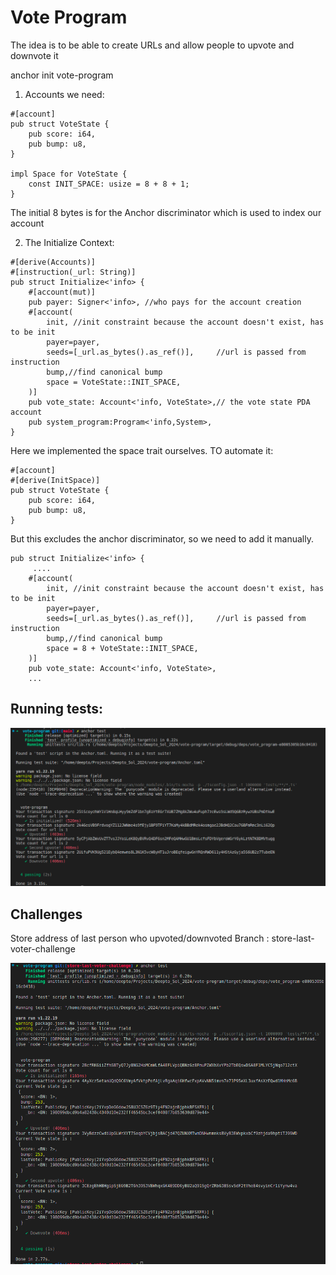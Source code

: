 # Vote Program
The idea is to be able to create URLs and allow people to upvote and downvote it 

anchor init vote-program

1. Accounts we need:
```
#[account]
pub struct VoteState {
    pub score: i64,
    pub bump: u8,
}

impl Space for VoteState {
    const INIT_SPACE: usize = 8 + 8 + 1;
}

```
The initial 8 bytes is for the Anchor discriminator which is used to index our account

2. The Initialize Context:
```
#[derive(Accounts)]
#[instruction(_url: String)]
pub struct Initialize<'info> {
    #[account(mut)]
    pub payer: Signer<'info>, //who pays for the account creation
    #[account(
        init, //init constraint because the account doesn't exist, has to be init
        payer=payer,
        seeds=[_url.as_bytes().as_ref()],     //url is passed from instruction
        bump,//find canonical bump
        space = VoteState::INIT_SPACE, 
    )]
    pub vote_state: Account<'info, VoteState>,// the vote state PDA account
    pub system_program:Program<'info,System>,
}
```
Here we implemented the space trait ourselves. TO automate it:
```
#[account]
#[derive(InitSpace)]
pub struct VoteState {
    pub score: i64,
    pub bump: u8,
}
```
But this excludes the anchor discriminator, so we need to add it manually.

```
pub struct Initialize<'info> {
     ....
    #[account(
        init, //init constraint because the account doesn't exist, has to be init
        payer=payer,
        seeds=[_url.as_bytes().as_ref()],     //url is passed from instruction
        bump,//find canonical bump
        space = 8 + VoteState::INIT_SPACE, 
    )]
    pub vote_state: Account<'info, VoteState>,
    ...
```
## Running tests:
![](assets/2024-06-09-22-05-58.png)
## Challenges
Store address of last person who upvoted/downvoted
Branch : store-last-voter-challenge

![](assets/2024-06-11-04-00-25.png)